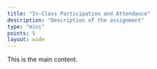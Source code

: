 ```yaml
---
title: "In-Class Participation and Attendance"
description: "Description of the assignment"
type: "mini"
points: 5
layout: wide
---
```


This is the main content.